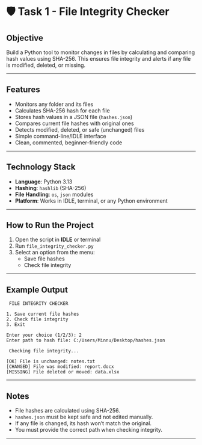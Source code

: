 # 🛡 Task 1 - File Integrity Checker

##  Objective
Build a Python tool to monitor changes in files by calculating and comparing hash values using SHA-256. This ensures file integrity and alerts if any file is modified, deleted, or missing.

---

##  Features

-  Monitors any folder and its files
-  Calculates SHA-256 hash for each file
-  Stores hash values in a JSON file (`hashes.json`)
-  Compares current file hashes with original ones
-  Detects modified, deleted, or safe (unchanged) files
-  Simple command-line/IDLE interface
-  Clean, commented, beginner-friendly code

---

##  Technology Stack

- **Language**: Python 3.13  
- **Hashing**: `hashlib` (SHA-256)  
- **File Handling**: `os`, `json` modules  
- **Platform**: Works in IDLE, terminal, or any Python environment

---

##  How to Run the Project

1. Open the script in **IDLE** or terminal
2. Run `file_integrity_checker.py`
3. Select an option from the menu:
   - Save file hashes
   - Check file integrity

---

##  Example Output

```
 FILE INTEGRITY CHECKER 

1. Save current file hashes
2. Check file integrity
3. Exit

Enter your choice (1/2/3): 2
Enter path to hash file: C:/Users/Minnu/Desktop/hashes.json

 Checking file integrity...

[OK] File is unchanged: notes.txt
[CHANGED] File was modified: report.docx
[MISSING] File deleted or moved: data.xlsx
```

---

##  Notes

- File hashes are calculated using SHA-256.
- `hashes.json` must be kept safe and not edited manually.
- If any file is changed, its hash won’t match the original.
- You must provide the correct path when checking integrity.

---
